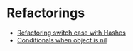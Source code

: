 # Refactorings

* [Refactoring switch case with Hashes](refactorings/refactoring_switch_case_with_hashses.md)
* [Conditionals when object is nil](refactorings/conditionals_when_object_is_nil.md)
